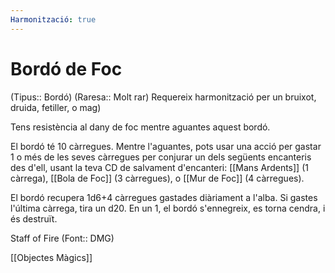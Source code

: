```yaml
---
Harmonització: true
---
```

# Bordó de Foc

(Tipus:: Bordó) (Raresa:: Molt rar) 
Requereix harmonització per un bruixot, druida, fetiller, o mag)

Tens resistència al dany de foc mentre aguantes aquest bordó.

El bordó té 10 càrregues. Mentre l'aguantes, pots usar una acció per gastar 1 o més de les seves càrregues per conjurar un dels següents encanteris des d'ell, usant la teva CD de salvament d'encanteri: [[Mans Ardents]] (1 càrrega), [[Bola de Foc]] (3 càrregues), o [[Mur de Foc]] (4 càrregues).

El bordó recupera 1d6+4 càrregues gastades diàriament a l'alba. Si gastes l'última càrrega, tira un d20. En un 1, el bordó s'ennegreix, es torna cendra, i és destruït.

Staff of Fire (Font:: DMG)

[[Objectes Màgics]]